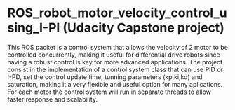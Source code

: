 # ROS_robot_motor_velocity_control_using_I-PI (Udacity Capstone project)
This ROS packet is a control system that allows the velocity of 2 motor to be controlled concurrently, making it useful for differential drive robots since having a robust control is key for more advanced applications. The project consist in the implementation of a control system class that can use PID or I-PD, set the control update time, tunning parameters (kp,ki,kd) and saturation, making it a very flexible and useful option for many aplications. For each motor the control system will run in separate threads to allow faster response and scalability. 

